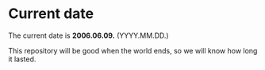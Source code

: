 # Current date

The current date is **2006.06.09.** (YYYY.MM.DD.)

This repository will be good when the world ends, so we will know how long it lasted.